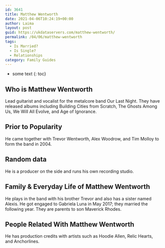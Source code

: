 ```yaml
---
id: 3641
title: Matthew Wentworth
date: 2021-04-06T10:24:19+00:00
author: Laima
layout: post
guid: https://ukdataservers.com/matthew-wentworth/
permalink: /04/06/matthew-wentworth
tags:
  - Is Married?
  - Is Single?
  - Relationships
category: Family Guides
---
```


* some text
{: toc}


## Who is Matthew Wentworth
                  
                  
                  
Lead guitarist and vocalist for the metalcore band Our Last Night. They have released albums including Building Cities from Scratch, The Ghosts Among Us, We Will All Evolve, and Age of Ignorance.
                  
              
            
              
            
                
                
                
## Prior to Popularity
                  
                  
                  
He came together with Trevor Wentworth, Alex Woodrow, and Tim Molloy to form the band in 2004.
                  
              
            
              
            
                
                
                
## Random data
                  
                  
                  
He is a producer on the side and runs his own recording studio.
                  
              
            
              
            
                
                
                
## Family & Everyday Life of Matthew Wentworth
                  
                  
                  
He plays in the band with his brother Trevor and also has a sister named Alexis. He got engaged to Gabriela Luna in May 2017; they married the following year. They are parents to son Maverick Rhodes. 
                  
              
            
              
            
                
                
                
## People Related With Matthew Wentworth
                  
                  
                  
He has production credits with artists such as Hoodie Allen, Relic Hearts, and Anchorlines.
                  
              
            
              
            
                
              
            
              
              
            
            
              
            
          
          
          